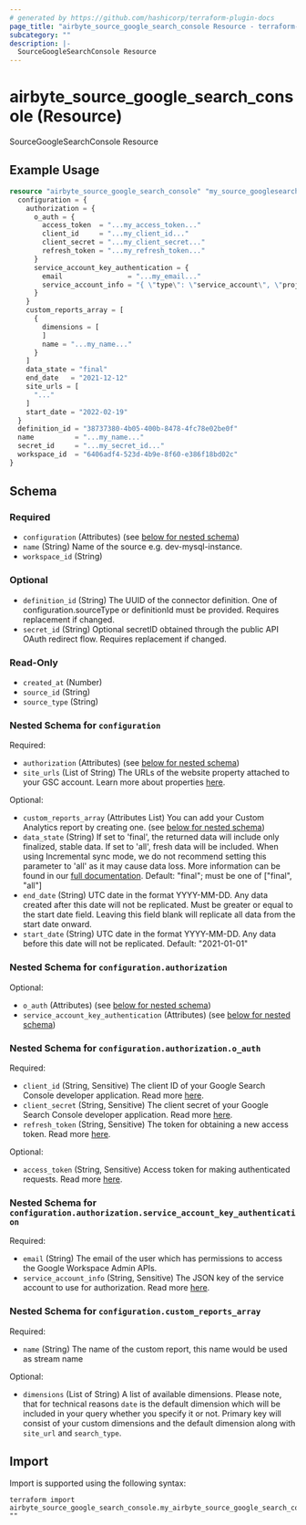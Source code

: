 ```yaml
---
# generated by https://github.com/hashicorp/terraform-plugin-docs
page_title: "airbyte_source_google_search_console Resource - terraform-provider-airbyte"
subcategory: ""
description: |-
  SourceGoogleSearchConsole Resource
---
```


# airbyte_source_google_search_console (Resource)

SourceGoogleSearchConsole Resource

## Example Usage

```terraform
resource "airbyte_source_google_search_console" "my_source_googlesearchconsole" {
  configuration = {
    authorization = {
      o_auth = {
        access_token  = "...my_access_token..."
        client_id     = "...my_client_id..."
        client_secret = "...my_client_secret..."
        refresh_token = "...my_refresh_token..."
      }
      service_account_key_authentication = {
        email                = "...my_email..."
        service_account_info = "{ \"type\": \"service_account\", \"project_id\": YOUR_PROJECT_ID, \"private_key_id\": YOUR_PRIVATE_KEY, ... }"
      }
    }
    custom_reports_array = [
      {
        dimensions = [
        ]
        name = "...my_name..."
      }
    ]
    data_state = "final"
    end_date   = "2021-12-12"
    site_urls = [
      "..."
    ]
    start_date = "2022-02-19"
  }
  definition_id = "38737380-4b05-400b-8478-4fc78e02be0f"
  name          = "...my_name..."
  secret_id     = "...my_secret_id..."
  workspace_id  = "6406adf4-523d-4b9e-8f60-e386f18bd02c"
}
```

<!-- schema generated by tfplugindocs -->
## Schema

### Required

- `configuration` (Attributes) (see [below for nested schema](#nestedatt--configuration))
- `name` (String) Name of the source e.g. dev-mysql-instance.
- `workspace_id` (String)

### Optional

- `definition_id` (String) The UUID of the connector definition. One of configuration.sourceType or definitionId must be provided. Requires replacement if changed.
- `secret_id` (String) Optional secretID obtained through the public API OAuth redirect flow. Requires replacement if changed.

### Read-Only

- `created_at` (Number)
- `source_id` (String)
- `source_type` (String)

<a id="nestedatt--configuration"></a>
### Nested Schema for `configuration`

Required:

- `authorization` (Attributes) (see [below for nested schema](#nestedatt--configuration--authorization))
- `site_urls` (List of String) The URLs of the website property attached to your GSC account. Learn more about properties <a href="https://support.google.com/webmasters/answer/34592?hl=en">here</a>.

Optional:

- `custom_reports_array` (Attributes List) You can add your Custom Analytics report by creating one. (see [below for nested schema](#nestedatt--configuration--custom_reports_array))
- `data_state` (String) If set to 'final', the returned data will include only finalized, stable data. If set to 'all', fresh data will be included. When using Incremental sync mode, we do not recommend setting this parameter to 'all' as it may cause data loss. More information can be found in our <a href='https://docs.airbyte.com/integrations/source/google-search-console'>full documentation</a>. Default: "final"; must be one of ["final", "all"]
- `end_date` (String) UTC date in the format YYYY-MM-DD. Any data created after this date will not be replicated. Must be greater or equal to the start date field. Leaving this field blank will replicate all data from the start date onward.
- `start_date` (String) UTC date in the format YYYY-MM-DD. Any data before this date will not be replicated. Default: "2021-01-01"

<a id="nestedatt--configuration--authorization"></a>
### Nested Schema for `configuration.authorization`

Optional:

- `o_auth` (Attributes) (see [below for nested schema](#nestedatt--configuration--authorization--o_auth))
- `service_account_key_authentication` (Attributes) (see [below for nested schema](#nestedatt--configuration--authorization--service_account_key_authentication))

<a id="nestedatt--configuration--authorization--o_auth"></a>
### Nested Schema for `configuration.authorization.o_auth`

Required:

- `client_id` (String, Sensitive) The client ID of your Google Search Console developer application. Read more <a href="https://developers.google.com/webmaster-tools/v1/how-tos/authorizing">here</a>.
- `client_secret` (String, Sensitive) The client secret of your Google Search Console developer application. Read more <a href="https://developers.google.com/webmaster-tools/v1/how-tos/authorizing">here</a>.
- `refresh_token` (String, Sensitive) The token for obtaining a new access token. Read more <a href="https://developers.google.com/webmaster-tools/v1/how-tos/authorizing">here</a>.

Optional:

- `access_token` (String, Sensitive) Access token for making authenticated requests. Read more <a href="https://developers.google.com/webmaster-tools/v1/how-tos/authorizing">here</a>.


<a id="nestedatt--configuration--authorization--service_account_key_authentication"></a>
### Nested Schema for `configuration.authorization.service_account_key_authentication`

Required:

- `email` (String) The email of the user which has permissions to access the Google Workspace Admin APIs.
- `service_account_info` (String, Sensitive) The JSON key of the service account to use for authorization. Read more <a href="https://cloud.google.com/iam/docs/creating-managing-service-account-keys">here</a>.



<a id="nestedatt--configuration--custom_reports_array"></a>
### Nested Schema for `configuration.custom_reports_array`

Required:

- `name` (String) The name of the custom report, this name would be used as stream name

Optional:

- `dimensions` (List of String) A list of available dimensions. Please note, that for technical reasons `date` is the default dimension which will be included in your query whether you specify it or not. Primary key will consist of your custom dimensions and the default dimension along with `site_url` and `search_type`.

## Import

Import is supported using the following syntax:

```shell
terraform import airbyte_source_google_search_console.my_airbyte_source_google_search_console ""
```
